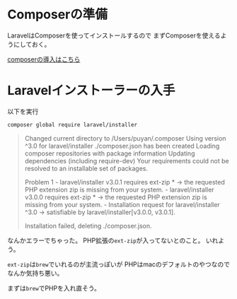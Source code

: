 # Composerの準備

LaravelはComposerを使ってインストールするので
まずComposerを使えるようにしておく。

[composerの導入はこちら](https://github.com/kurodakazumichi/til/blob/master/Mac/composer%E3%81%AE%E5%B0%8E%E5%85%A5.md)

# Laravelインストーラーの入手

以下を実行
```bash
composer global require laravel/installer
```

> Changed current directory to /Users/puyan/.composer
> Using version ^3.0 for laravel/installer
> ./composer.json has been created
> Loading composer repositories with package information
> Updating dependencies (including require-dev)
> Your requirements could not be resolved to an installable set of packages.
> 
>   Problem 1
>     - laravel/installer v3.0.1 requires ext-zip * -> the requested PHP extension zip is missing from your system.
>     - laravel/installer v3.0.0 requires ext-zip * -> the requested PHP extension zip is missing from your system.
>     - Installation request for laravel/installer ^3.0 -> satisfiable by laravel/installer[v3.0.0, v3.0.1].
> 
> 
> Installation failed, deleting ./composer.json.

なんかエラーでちゃった。
PHP拡張の`ext-zip`が入ってないとのこと。
いれよう。

`ext-zip`は`brew`でいれるのが主流っぽいが
PHPはmacのデフォルトのやつなのでなんか気持ち悪い。

まずは`brew`でPHPを入れ直そう。
